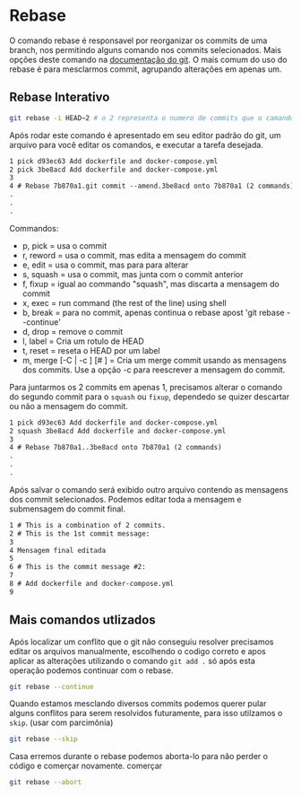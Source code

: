 # Rebase

O comando rebase é responsavel por reorganizar os commits de uma branch, nos permitindo alguns comando nos commits selecionados.
Mais opções deste comando na [documentação do git](https://git-scm.com/docs/git-rebase).
O mais comum do uso do rebase é para mesclarmos commit, agrupando alterações em apenas um.

## Rebase Interativo

```bash
git rebase -i HEAD~2 # o 2 representa o numero de commits que o camando ira busca para o rebase.
```

Após rodar este comando é apresentado em seu editor padrão do git, um arquivo para você editar os comandos, e executar a tarefa desejada.

```txt
1 pick d93ec63 Add dockerfile and docker-compose.yml
2 pick 3be8acd Add dockerfile and docker-compose.yml
3
4 # Rebase 7b870a1.git commit --amend.3be8acd onto 7b870a1 (2 commands)
.
.
.
```

Commandos:

* p, pick <commit> = usa o commit
* r, reword <commit> = usa o commit, mas edita a mensagem do commit
* e, edit <commit> = usa o commit, mas para para alterar
* s, squash <commit> = usa o commit, mas junta com o commit anterior
* f, fixup <commit> = igual ao commando "squash", mas discarta a mensagem do commit
* x, exec <command> = run command (the rest of the line) using shell
* b, break = para no commit, apenas continua o rebase apost 'git rebase --continue'
* d, drop <commit> = remove o commit
* l, label <label> = Cria um rotulo de HEAD
* t, reset <label> = reseta o HEAD por um label
* m, merge [-C <commit> | -c <commit>] <label> [# <oneline>] = Cria um merge commit usando as mensagens dos commits. Use a opção -c <commit> para reescrever a mensagem do commit.

Para juntarmos os 2 commits em apenas 1, precisamos alterar o comando do segundo commit para o `squash` ou `fixup`, dependedo se quizer descartar ou não a mensagem do commit.

```txt
1 pick d93ec63 Add dockerfile and docker-compose.yml
2 squash 3be8acd Add dockerfile and docker-compose.yml
3
4 # Rebase 7b870a1..3be8acd onto 7b870a1 (2 commands)
.
.
.
```

Após salvar o comando será exibido outro arquivo contendo as mensagens dos commit selecionados. Podemos editar toda a mensagem e submensagem do commit final.

```txt
1 # This is a combination of 2 commits.
2 # This is the 1st commit message:
3
4 Mensagem final editada
5
6 # This is the commit message #2:
7
8 # Add dockerfile and docker-compose.yml
9
```

## Mais comandos utlizados

Após localizar um conflito que o git não conseguiu resolver precisamos editar os arquivos manualmente, escolhendo o codigo correto e apos aplicar as alterações utilizando o comando `git add .` só após esta operação podemos continuar com o rebase.

```bash
git rebase --continue
```

Quando estamos mesclando diversos commits podemos querer pular alguns conflitos para serem resolvidos futuramente, para isso utilzamos o `skip`. (usar com parcimônia)

```bash
git rebase --skip
```

Casa erremos durante o rebase podemos aborta-lo para não perder o código e comerçar novamente.
comerçar

```bash
git rebase --abort
```
